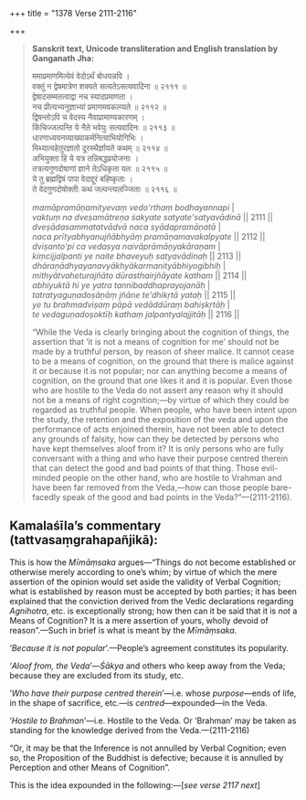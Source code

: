 +++
title = "1378 Verse 2111-2116"

+++
> **Sanskrit text, Unicode transliteration and English translation by Ganganath Jha:** 
>
> ममाप्रमाणमित्येवं वेदोऽर्थं बोधयन्नपि ।  
> वक्तुं न द्वेषमात्रेण शक्यते सत्यतेऽसत्यवादिना ॥ २१११ ॥  
> द्वेषादसम्मतत्वाद्वा नच स्यादप्रमाणता ।  
> नच प्रीत्यभ्यनुज्ञाभ्यां प्रमाणमवकल्प्यते ॥ २११२ ॥  
> द्विषन्तोऽपि च वेदस्य नैवाप्रामाण्यकारणम् ।  
> किंचिज्जल्पन्ति ये नैते भवेयुः सत्यवादिनः ॥ २११३ ॥  
> धारणाध्ययनव्याख्याकर्मनित्याभियोगिभिः ।  
> मिथ्यात्वहेतुरज्ञातो दूरस्थैर्ज्ञायते कथम् ॥ २११४ ॥  
> अभियुक्ता हि ये यत्र तन्निबद्धप्रयोजनाः ।  
> तत्रत्यगुणदोषाणां ज्ञाने तेऽधिकृता यतः ॥ २११५ ॥  
> ये तु ब्रह्मद्विषं पापा वेदाद्दूरं बहिष्कृताः ।  
> ते वेदगुणदोषोक्तीः कथं जल्पन्त्यलज्जिताः ॥ २११६ ॥ 
>
> *mamāpramāṇamityevaṃ vedo'rthaṃ bodhayannapi* \|  
> *vaktuṃ na dveṣamātreṇa śakyate satyate'satyavādinā* \|\| 2111 \|\|  
> *dveṣādasammatatvādvā naca syādapramāṇatā* \|  
> *naca prītyabhyanujñābhyāṃ pramāṇamavakalpyate* \|\| 2112 \|\|  
> *dviṣanto'pi ca vedasya naivāprāmāṇyakāraṇam* \|  
> *kiṃcijjalpanti ye naite bhaveyuḥ satyavādinaḥ* \|\| 2113 \|\|  
> *dhāraṇādhyayanavyākhyākarmanityābhiyogibhiḥ* \|  
> *mithyātvaheturajñāto dūrasthairjñāyate katham* \|\| 2114 \|\|  
> *abhiyuktā hi ye yatra tannibaddhaprayojanāḥ* \|  
> *tatratyaguṇadoṣāṇāṃ jñāne te'dhikṛtā yataḥ* \|\| 2115 \|\|  
> *ye tu brahmadviṣaṃ pāpā vedāddūraṃ bahiṣkṛtāḥ* \|  
> *te vedaguṇadoṣoktīḥ kathaṃ jalpantyalajjitāḥ* \|\| 2116 \|\| 
>
> “While the Veda is clearly bringing about the cognition of things, the assertion that ‘it is not a means of cognition for me’ should not be made by a truthful person, by reason of sheer malice. It cannot cease to be a means of cognition, on the ground that there is malice against it or because it is not popular; nor can anything become a means of cognition, on the ground that one likes it and it is popular. Even those who are hostile to the Veda do not assert any reason why it should not be a means of right cognition;—by virtue of which they could be regarded as truthful people. When people, who have been intent upon the study, the retention and the exposition of the veda and upon the performance of acts enjoined therein, have not been able to detect any grounds of falsity, how can they be detected by persons who have kept themselves aloof from it? It is only persons who are fully conversant with a thing and who have their purpose centred therein that can detect the good and bad points of that thing. Those evil-minded people on the other hand, who are hostile to Vrahman and have been far removed from the Veda,—how can those people bare-facedly speak of the good and bad points in the Veda?”—(2111-2116).



## Kamalaśīla’s commentary (tattvasaṃgrahapañjikā):

This is how the *Mīmāṃsaka* argues—“Things do not become established or otherwise merely according to one’s whim; by virtue of which the mere assertion of the opinion would set aside the validity of Verbal Cognition; what is established by reason must be accepted by both parties; it has been explained that the conviction derived from the Vedic declarations regarding *Agnihotra*, etc. is exceptionally strong; how then can it be said that it is *not* a Means of Cognition? It is a mere assertion of yours, wholly devoid of reason”.—Such in brief is what is meant by the *Mīmāṃsaka*.

‘*Because it is not popular*’.—People’s agreement constitutes its popularity.

‘*Aloof from, the Veda*’—*Śākya* and others who keep away from the Veda; because they are excluded from its study, etc.

‘*Who have their purpose centred therein*’—i.e. whose *purpose*—ends of life, in the shape of sacrifice, etc.—is *centred*—expounded—in the Veda.

‘*Hostile to Brahman*’—i.e. Hostile to the Veda. Or ‘Brahman’ may be taken as standing for the knowledge derived from the Veda.—(2111-2116)

“Or, it may be that the Inference is not annulled by Verbal Cognition; even so, the Proposition of the Buddhist is defective; because it is annulled by Perception and other Means of Cognition”.

This is the idea expounded in the following:—[*see verse 2117 next*]


